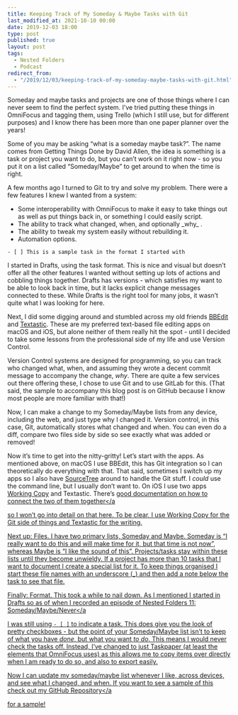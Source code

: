 ```yaml
---
title: Keeping Track of My Someday & Maybe Tasks with Git
last_modified_at: 2021-10-10 00:00
date: 2019-12-03 18:00
type: post
published: true
layout: post
tags:
  - Nested Folders
  - Podcast
redirect_from:
  - "/2019/12/03/keeping-track-of-my-someday-maybe-tasks-with-git.html"
---
```



  Someday and maybe tasks and projects are one of those things where I can never
  seem to find the perfect system. I’ve tried putting these things in OmniFocus
  and tagging them, using Trello (which I still use, but for different purposes)
  and I know there has been more than one paper planner over the years!  

<!--more-->

  Some of you may be asking “what is a someday maybe task?”. The name comes from
  Getting Things Done by David Allen, the idea is something is a task or project
  you want to do, but you can’t work on it right now - so you put it on a list
  called “Someday/Maybe” to get around to when the time is right.  

  A few months ago I turned to Git to try and solve my problem. There were a few
  features I knew I wanted from a system:  
<ul>
  <li>
    Some interoperability with OmniFocus to make it easy to take things out as
    well as put things back in, or something I could easily script.
  </li>
  <li>
    The ability to track what changed, when, and optionally _why_ .
  </li>
  <li>The ability to tweak my system easily without rebuilding it.</li>
  <li>Automation options.</li>
</ul>
<pre><code>- [ ] This is a sample task in the format I started with
</code></pre>

  I started in Drafts, using the task format. This is nice and visual but
  doesn’t offer all the other features I wanted without setting up lots of
  actions and cobbling things together. Drafts has versions - which satisfies my
  want to be able to look back in time, but it lacks explicit change messages
  connected to these. While Drafts is the right tool for many jobs, it wasn’t
  quite what I was looking for here.  

  Next, I did some digging around and stumbled across my old friends
  <a href="https://www.barebones.com/products/bbedit/">BBEdit</a> and
  <a href="https://www.textasticapp.com">Textastic</a>. These are my preferred
  text-based file editing apps on macOS and iOS, but alone neither of them
  really hit the spot - until I decided to take some lessons from the
  professional side of my life and use Version Control.  

  Version Control systems are designed for programming, so you can track who
  changed what, when, and assuming they wrote a decent commit message to
  accompany the change, _why_. There are quite a few services out there
  offering these, I chose to use Git and to use GitLab for this. (That said, the
  sample to accompany this blog post is on GitHub because I know most people are
  more familiar with that!)  

  Now, I can make a change to my Someday/Maybe lists from any device, including
  the web, and just type why I changed it. Version control, in this case, Git,
  automatically stores what changed and when. You can even do a diff, compare
  two files side by side so see exactly what was added or removed!  

  Now it’s time to get into the nitty-gritty! Let’s start with the apps. As
  mentioned above, on macOS I use BBEdit, this has Git integration so I can
  theoretically do everything with that. That said, sometimes I switch up my
  apps so I also have
  <a href="https://www.sourcetreeapp.com">SourceTree</a> around to handle the
  Git stuff. I _could_ use the command line, but I usually don’t want to.
  On iOS I use two apps
  <a href="https://workingcopyapp.com">Working Copy</a> and Textastic. There’s
  <a
    href="https://www.textasticapp.com/v8/manual/integration_other_apps/git_client_working_copy.html"
    >good documentation on how to connect the two of them together</a
  >
  so I won’t go into detail on that here. To be clear, I use Working Copy for
  the Git side of things and Textastic for the writing.  

  Next up: Files. I have two primary lists, Someday and Maybe. Someday is “I
  really want to do this and will make time for it, but that time is not now”,
  whereas Maybe is “I like the sound of this”. Projects/tasks stay within these
  lists until they become unwieldy. If a project has more than 10 tasks that I
  want to document I create a special list for it. To keep things organised I
  start these file names with an underscore (_) and then add a note below the
  task to see that file.  

  Finally: Format. This took a while to nail down. As I mentioned I started in
  Drafts so as of when I recorded an episode of
  <a
    href="https://nestedfolderspodcast.com/podcast/episode-11-someday-maybe-never/"
    >Nested Folders 11: Someday/Maybe/Never</a
  >
  I was still using <code>- [ ]</code> to indicate a task. This does give you
  the look of pretty checkboxes - but the point of your Someday/Maybe list isn’t
  to keep of what you have _done_, but what you want _to do_. This
  means I would never check the tasks off. Instead, I’ve changed to just
  Taskpaper (at least the elements that OmniFocus uses) as this allows me to
  copy items over directly when I am ready to do so, and also to export easily.  

  Now I can update my someday/maybe list whenever I like, across devices, and
  see what I changed, and when. If you want to see a sample of this check out my
  <a href="https://github.com/RosemaryOrchard/Someday-Maybe-Sample"
    >GitHub Repository</a
  >
  for a sample!  
